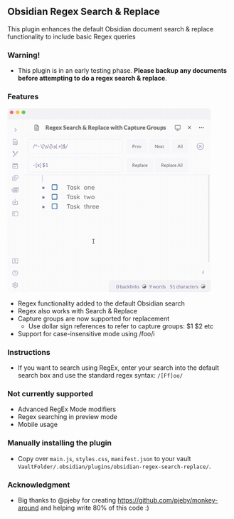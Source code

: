## Obsidian Regex Search & Replace

This plugin enhances the default Obsidian document search & replace functionality to include basic Regex queries

### Warning!

- This plugin is in an early testing phase. **Please backup any documents before attempting to do a regex search & replace**. 

### Features

<img src="imgs/regex-replace-w-capture-groups.gif" alt="plugin demo" style="zoom: 67%;" />

- Regex functionality added to the default Obsidian search
- Regex also works with Search & Replace
- Capture groups are now supported for replacement
  - Use dollar sign references to refer to capture groups: $1 $2 etc
- Support for case-insensitive mode using /foo/i

### Instructions

- If you want to search using RegEx, enter your search into the default search box and use the standard regex syntax: `/[Ff]oo/`

### Not currently supported

- Advanced RegEx Mode modifiers
- Regex searching in preview mode
- Mobile usage

### Manually installing the plugin

- Copy over `main.js`, `styles.css`, `manifest.json` to your vault `VaultFolder/.obsidian/plugins/obsidian-regex-search-replace/`.

### Acknowledgment

- Big thanks to @pjeby for creating https://github.com/pjeby/monkey-around and helping write 80% of this code :)